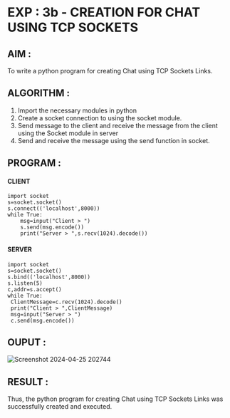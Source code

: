 # EXP : 3b - CREATION FOR CHAT USING TCP SOCKETS
## AIM :
To write a python program for creating Chat using TCP Sockets Links.
## ALGORITHM :
1. Import the necessary modules in python
2. Create a socket connection to using the socket module.
3. Send message to the client and receive the message from the client using the Socket module in
 server
4. Send and receive the message using the send function in socket.
## PROGRAM :
#### CLIENT
```
import socket
s=socket.socket()
s.connect(('localhost',8000))
while True:
    msg=input("Client > ")
    s.send(msg.encode())
    print("Server > ",s.recv(1024).decode())
```
#### SERVER
```
import socket
s=socket.socket()
s.bind(('localhost',8000))
s.listen(5)
c,addr=s.accept()
while True:
 ClientMessage=c.recv(1024).decode()
 print("Client > ",ClientMessage)
 msg=input("Server > ")
 c.send(msg.encode())
```
## OUPUT :
![Screenshot 2024-04-25 202744](https://github.com/MOHAMEDAHSAN/3b_CHAT_USING_TCP_SOCKETS/assets/139331378/4b6e82da-95ac-4afb-8cb1-06abff1adf5e)

## RESULT :
Thus, the python program for creating Chat using TCP Sockets Links was successfully 
created and executed.
